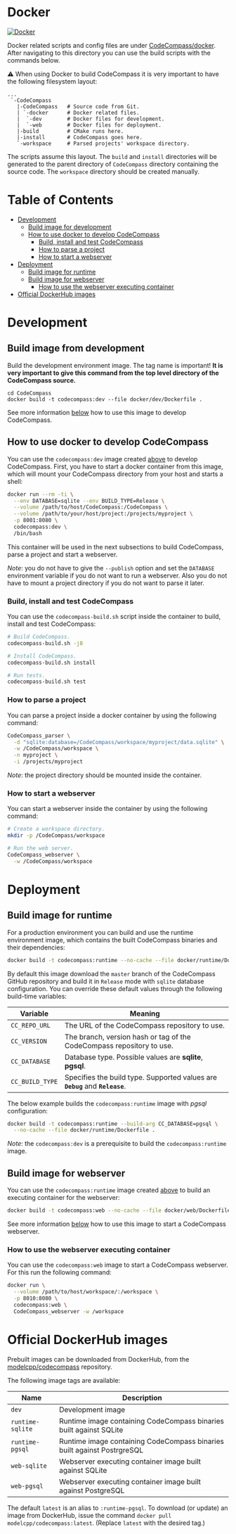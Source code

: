 # Docker

[![Docker](/doc/images/docker.jpg)](https://www.docker.com/)

Docker related scripts and config files are under [CodeCompass/docker](/docker).
After navigating to this directory you can use the build scripts with the
commands below.

:warning: When using Docker to build CodeCompass it is very important to have
the following filesystem layout:

```
...
 `-CodeCompass
   |-CodeCompass   # Source code from Git.
   | `-docker      # Docker related files.
   |  `-dev        # Docker files for development.
   |  `-web        # Docker files for deployment.  
   |-build         # CMake runs here.
   |-install       # CodeCompass goes here.
   `-workspace     # Parsed projects' workspace directory.
```

The scripts assume this layout. The `build` and `install` directories will be
generated to the parent directory of `CodeCompass` directory containing the
source code. The `workspace` directory should be created manually.

Table of Contents
=================
* [Development](#development)
  * [Build image for development](#build-image-for-development)
  * [How to use docker to develop CodeCompass](#how-to-use-docker-to-develop-codecompass)
    * [Build, install and test CodeCompass](#build-install-and-test-codecompass)
    * [How to parse a project](#how-to-parse-a-project)
    * [How to start a webserver](#how-to-start-a-webserver)
* [Deployment](#deployment)
  * [Build image for runtime](#build-image-for-runtime)
  * [Build image for webserver](#build-image-for-webserver)
    * [How to use the webserver executing container](#how-to-use-the-webserver-executing-container)
* [Official DockerHub images](#official-dockerhub-images)

# Development
## Build image from development
Build the development environment image. The tag name is important!
**It is very important to give this command from the top level directory of the
CodeCompass source.**

```
cd CodeCompass
docker build -t codecompass:dev --file docker/dev/Dockerfile .
```

See more information [below](#how-to-use-docker-to-develop-codecompass) how to
use this image to develop CodeCompass.

## How to use docker to develop CodeCompass
You can use the `codecompass:dev` image created
[above](#build-image-for-development) to develop CodeCompass.
First, you have to start a docker container from this image, which will mount
your CodeCompass directory from your host and starts a shell:
```bash
docker run --rm -ti \
  --env DATABASE=sqlite --env BUILD_TYPE=Release \
  --volume /path/to/host/CodeCompass:/CodeCompass \
  --volume /path/to/your/host/project:/projects/myproject \
  -p 8001:8080 \
  codecompass:dev \
  /bin/bash
```
This container will be used in the next subsections to build CodeCompass,
parse a project and start a webserver.

*Note*: you do not have to give the `--publish` option and set the `DATABASE`
environment variable if you do not want to run a webserver. Also you do not
have to mount a project directory if you do not want to parse it later.

### Build, install and test CodeCompass
You can use the `codecompass-build.sh` script inside the container to build,
install and test CodeCompass:
```bash
# Build CodeCompass.
codecompass-build.sh -j8

# Install CodeCompass.
codecompass-build.sh install

# Run tests.
codecompass-build.sh test
```

### How to parse a project
You can parse a project inside a docker container by using the following
command:
```bash
CodeCompass_parser \
  -d "sqlite:database=/CodeCompass/workspace/myproject/data.sqlite" \
  -w /CodeCompass/workspace \
  -n myproject \
  -i /projects/myproject
```

*Note*: the project directory should be mounted inside the container.

### How to start a webserver
You can start a webserver inside the container by using the following command:
```bash
# Create a workspace directory.
mkdir -p /CodeCompass/workspace

# Run the web server.
CodeCompass_webserver \
  -w /CodeCompass/workspace
```

# Deployment

## Build image for runtime
For a production environment you can build and use the runtime environment image, 
which contains the built CodeCompass binaries and their dependencies:
```bash
docker build -t codecompass:runtime --no-cache --file docker/runtime/Dockerfile .
```

By default this image download the `master` branch of the CodeCompass GitHub 
repository and build it in `Release` mode with `sqlite` database configuration.
You can override these default values through the following build-time
variables:

|       Variable       |                  Meaning                 |
| -------------------- | ---------------------------------------- |
| `CC_REPO_URL` | The URL of the CodeCompass repository to use. |
| `CC_VERSION` |  The branch, version hash or tag of the CodeCompass repository to use. |
| `CC_DATABASE`|  Database type. Possible values are **sqlite**, **pgsql**. |
| `CC_BUILD_TYPE` | Specifies the build type. Supported values are **`Debug`** and **`Release`**. |

The below example builds the `codecompass:runtime` image with *pgsql* configuration:
```bash
docker build -t codecompass:runtime --build-arg CC_DATABASE=pgsql \
  --no-cache --file docker/runtime/Dockerfile .
```

*Note*: the `codecompass:dev` is a prerequisite to build the `codecompass:runtime` image.

## Build image for webserver
You can use the `codecompass:runtime` image created
[above](#build-image-for-runtime) to build an executing container for the webserver:
```bash
docker build -t codecompass:web --no-cache --file docker/web/Dockerfile .
```

See more information [below](#how-to-run-codecompass-webserver-in-docker) how
to use this image to start a CodeCompass webserver.

### How to use the webserver executing container
You can use the `codecompass:web` image to start a CodeCompass webserver.
For this run the following command:
```bash
docker run \
  --volume /path/to/host/workspace/:/workspace \
  -p 8010:8080 \
  codecompass:web \
  CodeCompass_webserver -w /workspace
```

# Official DockerHub images

Prebuilt images can be downloaded from DockerHub, from the 
[modelcpp/codecompass](https://hub.docker.com/r/modelcpp/codecompass) 
repository.

The following image tags are available:

| Name | Description |
| ---- | ------------|
| `dev` | Development image |
| `runtime-sqlite` | Runtime image containing CodeCompass binaries built against SQLite |
| `runtime-pgsql` | Runtime image containing CodeCompass binaries built against PostrgreSQL |
| `web-sqlite` | Webserver executing container image built against SQLite |
| `web-pgsql` | Webserver executing container image built against PostgreSQL |

The default `latest` is an alias to `:runtime-pgsql`.
To download (or update) an image from DockerHub, issue the command 
`docker pull modelcpp/codecompass:latest`. (Replace `latest` with the desired tag.)
